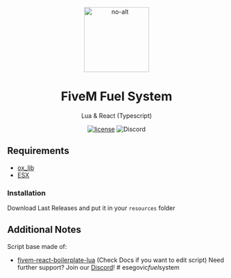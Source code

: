 <div align="center">
    <img href="https://esegovic-developments.tebex.io/" width="150" src="https://dunb17ur4ymx4.cloudfront.net/webstore/logos/b55e3aace5a9d4e8b0fbde77a09d8aed9e629ccc.png" alt="no-alt" />
</div>
<h1 align="center">FiveM Fuel System</h1>

<div align="center">
Lua & React (Typescript)
</div>

<div align="center">

[![license](https://img.shields.io/badge/license-MIT-blue.svg)](https://github.com/project-error/pe-utils/master/LICENSE)
![Discord](https://img.shields.io/discord/791854454760013827?label=Our%20Discord)

</div>

## Requirements

- [ox_lib](https://github.com/overextended/ox_lib)
- [ESX](https://github.com/esx-framework/esx_core)

### Installation

Download Last Releases and put it in your `resources` folder

## Additional Notes

Script base made of:

- [fivem-react-boilerplate-lua](https://github.com/project-error/fivem-react-boilerplate-lua) (Check Docs if you want to edit script)
  Need further support? Join our [Discord](https://discord.gg/thuCaKFdaa)!
#   e s e g o v i c _ f u e l _ s y s t e m  
 